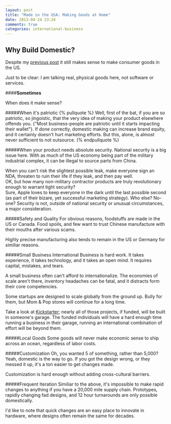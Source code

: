```yaml
---
layout: post
title: "Made in the USA: Making Goods at Home"
date: 2013-04-24 23:24
comments: true
categories: international-business
---
```


## Why Build Domestic?

Despite my [previous post](http://www.genejon.es/blog/international-business/china-rules-consumer-goods/) it still
makes sense to make consumer goods in the US. 

Just to be clear: I am talking real, physical goods here, not software or services.

####**Sometimes**

When does it make sense?
<!--more-->
#####When it's patriotic
{% pullquote %}
Well, first of the bat, if you are so patriotic, so jingoistic, that the very idea of making your product elsewhere offends you.
{"Most business-people are patriotic until it starts impacting their wallet"}. If done correctly, domestic making can increase brand equity, and it certainly doesn't hurt marketing efforts. But this, alone, is almost never sufficient to not outsource.
{% endpullquote %}

#####When your product needs absolute security.
National security is a big issue here.
With as much of the US economy being part of the military industrial complex, it can be illegal to source parts from China.

When you can't risk the slightest possible leak, make everyone sign an NDA, threaten to ruin their life if they leak, and then pay well.  
OK, but how many non-military contractor products are truly revolutionary enough to warrant tight security?  
Sure, Apple loves to keep everyone in the dark until the last possible second (as part of their bizare, yet successful marketing strategy).
Who else? No-one? Security is not, outside of national security or unusual circumstances, a major consideration. 

#####Safety and Quality
For obvious reasons, foodstuffs are made in the US or Canada. Food spoils, and few want to trust Chinese manufacture with their mouths after various scams.

Highly precise manufacturing also tends to remain in the US or Germany for similiar reasons.

#####Small Business
International Business is hard work. It takes experience, it takes technology, and it takes an open mind. It requires capital, mistakes, and tears. 

A small business often can't afford to internationalize. The economies of scale aren't there, inventory headaches can be fatal, and it distracts form their core competencies.

Some startups are designed to scale globally from the ground up. Bully for them, but Mom & Pop stores will continue for a long time.

Take a look at [Kickstarter](http://kickstarter.com); nearly all of those projects, if funded, will be built in someone's garage. The funded individuals will have a hard enough time running a business in their garage, running an international combination of effort will be beyond them.

#####Local Goods
Some goods will never make economic sense to ship across an ocean, regardless of labor costs.

#####Customization
Oh, you wanted 5 of something, rather than 5,000? Yeah, domestic is the way to go.
If you got the design wrong, or they messed it up, it's a ton easier to get changes made.

Customization is hard enough without adding cross-cultural barriers. 

#####Frequent Iteration
Similiar to the above, it's impossible to make rapid changes to anything if you have a 20,000 mile supply chain.
Prototypes, rapidly changing fad designs, and 12 hour turnarounds are only possible domestically.

I'd like to note that quick changes are an easy place to innovate in hardware, where designs often remain the same for decades.
